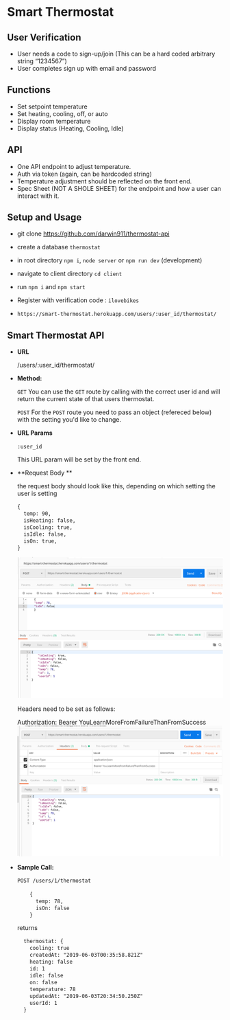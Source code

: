 # Smart Thermostat

## User Verification

- User needs a code to sign-up/join (This can be a hard coded arbitrary string “1234567”)
- User completes sign up with email and password

## Functions

- Set setpoint temperature
- Set heating, cooling, off, or auto
- Display room temperature
- Display status (Heating, Cooling, Idle)

## API

- One API endpoint to adjust temperature.
- Auth via token (again, can be hardcoded string)
- Temperature adjustment should be reflected on the front end.
- Spec Sheet (NOT A SHOLE SHEET) for the endpoint and how a user can interact with it.

## Setup and Usage

- git clone https://github.com/darwin911/thermostat-api
- create a database `thermostat`
- in root directory `npm i`, `node server` or `npm run dev` (development)
- navigate to client directory `cd client`
- run `npm i` and `npm start`

- Register with verification code : `ilovebikes`

- `https://smart-thermostat.herokuapp.com/users/:user_id/thermostat/`

## **Smart Thermostat API**

- **URL**

  /users/:user_id/thermostat/

- **Method:**

  `GET`
  You can use the `GET` route by calling with the correct user id and will return the current state of that users thermostat.

  `POST`
  For the `POST` route you need to pass an object (refereced below) with the setting you'd like to change.

- **URL Params**

  `:user_id`

  This URL param will be set by the front end.

- **Request Body **

  the request body should look like this, depending on which setting the user is setting 
  ```
  {
    temp: 90,
    isHeating: false,
    isCooling: true,
    isIdle: false,
    isOn: true,
  }
  ```

  ![request_body](./request_body.png)

  Headers need to be set as follows: 

  Authorization: Bearer YouLearnMoreFromFailureThanFromSuccess
  ![headers](./headers.png)

- **Sample Call:**

  ```
  POST /users/1/thermostat

      {
        temp: 78,
        isOn: false
      }
  ```

  returns

  ```
    thermostat: {
      cooling: true
      createdAt: "2019-06-03T00:35:58.821Z"
      heating: false
      id: 1
      idle: false
      on: false
      temperature: 78
      updatedAt: "2019-06-03T20:34:50.250Z"
      userId: 1
    }
  ```

